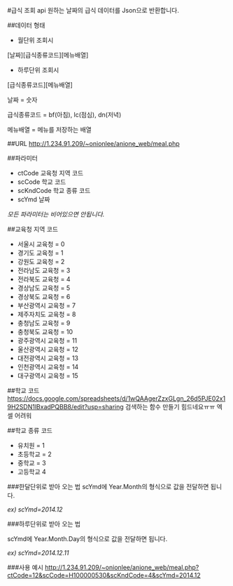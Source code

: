 #급식 조회 api
원하는 날짜의 급식 데이터를 Json으로 반환합니다.

##데이터 형태
* 월단위 조회시

[날짜][급식종류코드][메뉴배열]

* 하루단위 조회시

[급식종류코드][메뉴배열]

날짜 = 숫자

급식종류코드 = bf(아침), lc(점심), dn(저녁)

메뉴배열 = 메뉴를 저장하는 배열

##URL
http://1.234.91.209/~onionlee/anione_web/meal.php

##파라미터
* ctCode 교육청 지역 코드 
* scCode 학교 코드
* scKndCode 학교 종류 코드
* scYmd 날짜

*모든 파라미터는 비어있으면 안됩니다.*

##교육청 지역 코드
* 서울시 교육청 = 0
* 경기도 교육청 = 1
* 강원도 교육청 = 2
* 전라남도 교육청 = 3
* 전라북도 교육청 = 4
* 경상남도 교육청 = 5
* 경상북도 교육청 = 6
* 부산광역시 교육청 = 7
* 제주자치도 교육청 = 8
* 충청남도 교육청 = 9
* 충청북도 교육청 = 10
* 광주광역시 교육청 = 11
* 울산광역시 교육청 = 12
* 대전광역시 교육청 = 13
* 인천광역시 교육청 = 14 
* 대구광역시 교육청 = 15

##학교 코드
https://docs.google.com/spreadsheets/d/1wQAAgerZzxGLgn_26d5PJE02x19H2SDN1lBxadPQBB8/edit?usp=sharing
검색하는 함수 만들기 힘드네요ㅠㅠ 엑셀 어려워

##학교 종류 코드
* 유치원 = 1
* 초등학교 = 2
* 중학교 = 3
* 고등학교 4

###한달단위로 받아 오는 법
scYmd에 Year.Month의 형식으로 값을 전달하면 됩니다.

*ex) scYmd=2014.12*

###하루단위로 받아 오는 법

scYmd에 Year.Month.Day의 형식으로 값을 전달하면 됩니다.

*ex) scYmd=2014.12.11*

###사용 예시
http://1.234.91.209/~onionlee/anione_web/meal.php?ctCode=12&scCode=H100000530&scKndCode=4&scYmd=2014.12
